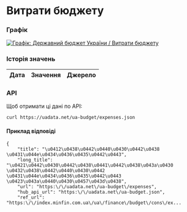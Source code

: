 # Витрати бюджету
### Графік
[ ![Графік: Державний бюджет України / Витрати бюджету](https://uadata.net/screen?458505&u=%2Fua-budget%2Fexpenses) ](https://uadata.net/ua-budget/expenses)

### Історія значень
| Дата | Значення | Джерело |
|---|---|---|
### API
Щоб отримати ці дані по API:
```
curl https://uadata.net/ua-budget/expenses.json
```
#### Приклад відповіді 
```
{
    "title": "\u0412\u0438\u0442\u0440\u0430\u0442\u0438 \u0431\u044e\u0434\u0436\u0435\u0442\u0443",
    "long_title": "\u0421\u0442\u0430\u0442\u0438\u0441\u0442\u0438\u043a\u0430 \u0432\u0438\u0442\u0440\u0430\u0442 \u0431\u044e\u0434\u0436\u0435\u0442\u0443 \u0423\u043a\u0440\u0430\u0457\u043d\u0438",
    "url": "https:\/\/uadata.net\/ua-budget\/expenses",
    "hub_api_url": "https:\/\/uadata.net\/ua-budget.json",
    "ref_url": "https:\/\/index.minfin.com.ua\/ua\/finance\/budget\/cons\/ex...
```